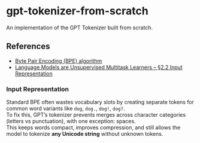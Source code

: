 # gpt-tokenizer-from-scratch
An implementation of the GPT Tokenizer built from scratch.





## References

- [Byte Pair Encoding (BPE) algorithm](https://en.wikipedia.org/wiki/Byte-pair_encoding)  
- [Language Models are Unsupervised Multitask Learners – §2.2 Input Representation](https://cdn.openai.com/better-language-models/language_models_are_unsupervised_multitask_learners.pdf)

### Input Representation

Standard BPE often wastes vocabulary slots by creating separate tokens for common word variants like `dog`, `dog.`, `dog!`, `dog?`.  
To fix this, GPT’s tokenizer prevents merges across character categories (letters vs punctuation), with one exception: spaces.  
This keeps words compact, improves compression, and still allows the model to tokenize **any Unicode string** without unknown tokens.

